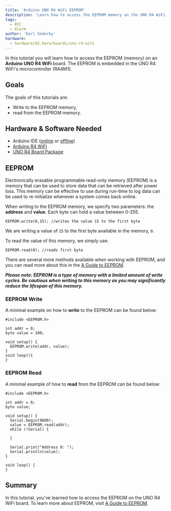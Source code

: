 ```yaml
---
title: 'Arduino UNO R4 WiFi EEPROM'
description: 'Learn how to access the EEPROM memory on the UNO R4 WiFi.'
tags:
  - RTC
  - Alarm
author: 'Karl Söderby'
hardware:
  - hardware/02.hero/boards/uno-r4-wifi
---
```


In this tutorial you will learn how to access the EEPROM (memory) on an **Arduino UNO R4 WiFi** board. The EEPROM is embedded in the UNO R4 WiFi's microcontroller (RA4M1).

## Goals

The goals of this tutorials are:

- Write to the EEPROM memory,
- read from the EEPROM memory.

## Hardware & Software Needed

- Arduino IDE ([online](https://create.arduino.cc/) or [offline](https://www.arduino.cc/en/main/software))
- [Arduino R4 WiFi](https://store.arduino.cc/uno-r4-wifi)
- [UNO R4 Board Package](/tutorials/uno-r4-wifi/r4-wifi-getting-started)

## EEPROM

Electronically erasable programmable read-only memory (EEPROM) is a memory that can be used to store data that can be retrieved after power loss. This memory can be effective to use during run-time to log data can be used to re-initialize whenever a system comes back online.

When writing to the EEPROM memory, we specify two parameters: the **address** and **value**. Each byte can hold a value between 0-255.

```arduino
EEPROM.write(0,15); //writes the value 15 to the first byte
```

We are writing a value of `15` to the first byte available in the memory, `0`.

To read the value of this memory, we simply use:

```arduino
EEPROM.read(0); //reads first byte
```

There are several more methods available when working with EEPROM, and you can read more about this in the [A Guide to EEPROM](https://docs.arduino.cc/learn/programming/eeprom-guide).

***Please note: EEPROM is a type of memory with a limited amount of write cycles. Be cautious when writing to this memory as you may significantly reduce the lifespan of this memory.***

### EEPROM Write 

A minimal example on how to **write** to the EEPROM can be found below:

```arduino
#include <EEPROM.h>

int addr = 0;
byte value = 100; 

void setup() {
  EEPROM.write(addr, value);
}
void loop(){ 
}
```

### EEPROM Read

A minimal example of how to **read** from the EEPROM can be found below:

```arduino
#include <EEPROM.h>

int addr = 0;
byte value;

void setup() {
  Serial.begin(9600);
  value = EEPROM.read(addr);
  while (!Serial) {

  }

  Serial.print("Address 0: ");
  Serial.println(value);
}

void loop() {
}
```

## Summary

In this tutorial, you've learned how to access the EEPROM on the UNO R4 WiFi board. To learn more about EEPROM, visit [A Guide to EEPROM](https://docs.arduino.cc/learn/programming/eeprom-guide).
